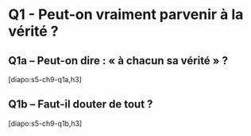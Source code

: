 # Q1 - Peut-on vraiment parvenir à la vérité ?

## Q1a – Peut-on dire : « à chacun sa vérité » ?

[diapo:s5-ch9-q1a,h3]

## Q1b – Faut-il douter de tout ?

[diapo:s5-ch9-q1b,h3]